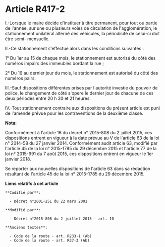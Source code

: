 # Article R417-2

I.-Lorsque le maire décide d'instituer à titre permanent, pour tout ou partie de l'année, sur une ou plusieurs voies de
circulation de l'agglomération, le stationnement unilatéral alterné des véhicules, la périodicité de celui-ci doit être semi-
mensuelle. 

II.-Ce stationnement s'effectue alors dans les conditions suivantes : 

1° Du 1er au 15 de chaque mois, le stationnement est autorisé du côté des numéros impairs des immeubles bordant la rue ; 

2° Du 16 au dernier jour du mois, le stationnement est autorisé du côté des numéros pairs. 

III.-Sauf dispositions différentes prises par l'autorité investie du pouvoir de police, le changement de côté s'opère le
dernier jour de chacune de ces deux périodes entre 20 h 30 et 21 heures. 

IV.-Tout stationnement contraire aux dispositions du présent article est puni de l'amende prévue pour les contraventions de
la deuxième classe.

**Nota:**

Conformément à l'article 16 du décret n° 2015-808 du 2 juillet 2015, ces dispositions entrent en vigueur à la date prévue au
V de l'article 63 de la loi n° 2014-58 du 27 janvier 2014. Conformément audit article 63, modifié par l'article 45 de la loi
n° 2015-1785 du 29 décembre 2015 et l'article 77 de la loi n° 2015-991 du 7 août 2015, ces dispositions entrent en vigueur le
1er janvier 2018. 

Se reporter aux nouvelles dispositions de l'article 63 dans sa rédaction résultant de l'article 45 de la loi n° 2015-1785 du
29 décembre 2015.

**Liens relatifs à cet article**

	**Codifié par**:

	  - Décret n°2001-251 du 22 mars 2001

	**Modifié par**:

	  - Décret n°2015-808 du 2 juillet 2015 - art. 10

	**Anciens textes**:

	  - Code de la route - art. R233-1 (Ab)
	  - Code de la route - art. R37-3 (Ab)
